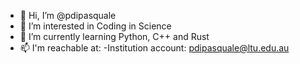 - 👋 Hi, I’m @pdipasquale
- 👀 I’m interested in Coding in Science
- 🌱 I’m currently learning Python, C++ and Rust
- 📫 I'm reachable at:
    -Institution account: pdipasquale@ltu.edu.au

<!---
pdipasquale/pdipasquale is a ✨ special ✨ repository because its `README.md` (this file) appears on your GitHub profile.
You can click the Preview link to take a look at your changes.
--->
